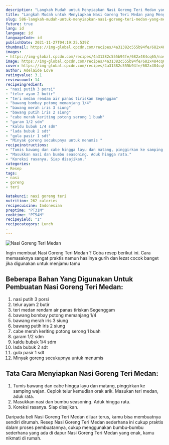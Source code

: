 ```yaml
---
description: "Langkah Mudah untuk Menyiapkan Nasi Goreng Teri Medan yang Menggugah Selera"
title: "Langkah Mudah untuk Menyiapkan Nasi Goreng Teri Medan yang Menggugah Selera"
slug: 586-langkah-mudah-untuk-menyiapkan-nasi-goreng-teri-medan-yang-menggugah-selera
future: true
lang: id
language: id
languageCode: id
publishDate: 2021-11-27T04:19:25.539Z 
thumbnail: https://img-global.cpcdn.com/recipes/4a31382c555b94fe/682x484cq65/nasi-goreng-teri-medan-foto-resep-utama.png
images:
- https://img-global.cpcdn.com/recipes/4a31382c555b94fe/682x484cq65/nasi-goreng-teri-medan-foto-resep-utama.png
image: https://img-global.cpcdn.com/recipes/4a31382c555b94fe/682x484cq65/nasi-goreng-teri-medan-foto-resep-utama.png
cover: https://img-global.cpcdn.com/recipes/4a31382c555b94fe/682x484cq65/nasi-goreng-teri-medan-foto-resep-utama.png
author: Adelaide Love
ratingvalue: 3.1
reviewcount: 14
recipeingredient:
- "nasi putih 3 porsi"
- "telur ayam 2 butir"
- "teri medan rendam air panas tiriskan Segenggam"
- "bawang bombay potong memanjang 1/4"
- "bawang merah iris 3 siung"
- "bawang putih iris 2 siung"
- "cabe merah keriting potong serong 1 buah"
- "garam 1/2 sdm"
- "kaldu bubuk 1/4 sdm"
- "lada bubuk 2 sdt"
- "gula pasir 1 sdt"
- "Minyak goreng secukupnya untuk menumis "
recipeinstructions:
- "Tumis bawang dan cabe hingga layu dan matang, pinggirkan ke samping wajan. Ceplok telur kemudian orak arik. Masukan teri medan, aduk rata."
- "Masukkan nasi dan bumbu seasoning. Aduk hingga rata."
- "Koreksi rasanya. Siap disajikan."
categories:
- Resep
tags:
- nasi
- goreng
- teri

katakunci: nasi goreng teri 
nutrition: 262 calories
recipecuisine: Indonesian
preptime: "PT31M"
cooktime: "PT54M"
recipeyield: "1"
recipecategory: Lunch
. 
---
```



![Nasi Goreng Teri Medan](https://img-global.cpcdn.com/recipes/4a31382c555b94fe/682x484cq65/nasi-goreng-teri-medan-foto-resep-utama.png)

Ingin membuat Nasi Goreng Teri Medan ? Coba resep berikut ini. Cara memasaknya sangat praktis namun hasilnya gurih dan lezat cocok banget jika digunakan untuk menjamu tamu

<!--inarticleads1-->

## Beberapa Bahan Yang Digunakan Untuk Pembuatan Nasi Goreng Teri Medan:

1. nasi putih 3 porsi
1. telur ayam 2 butir
1. teri medan rendam air panas tiriskan Segenggam
1. bawang bombay potong memanjang 1/4
1. bawang merah iris 3 siung
1. bawang putih iris 2 siung
1. cabe merah keriting potong serong 1 buah
1. garam 1/2 sdm
1. kaldu bubuk 1/4 sdm
1. lada bubuk 2 sdt
1. gula pasir 1 sdt
1. Minyak goreng secukupnya untuk menumis 



<!--inarticleads2-->

## Tata Cara Menyiapkan Nasi Goreng Teri Medan:

1. Tumis bawang dan cabe hingga layu dan matang, pinggirkan ke samping wajan. Ceplok telur kemudian orak arik. Masukan teri medan, aduk rata.
1. Masukkan nasi dan bumbu seasoning. Aduk hingga rata.
1. Koreksi rasanya. Siap disajikan.




Daripada   beli  Nasi Goreng Teri Medan  diluar terus, kamu  bisa membuatnya sendiri dirumah. Resep  Nasi Goreng Teri Medan  sederhana ini cukup praktis dalam proses pembuatannya, cukup menggunakan bumbu-bumbu sederhana yang ada di dapur  Nasi Goreng Teri Medan  yang enak, kamu nikmati di rumah.
